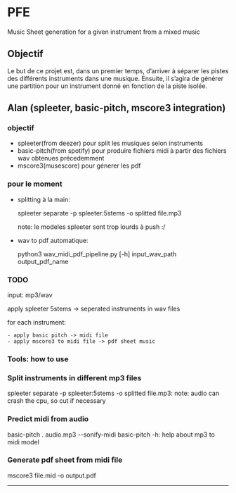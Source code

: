 # PFE
Music Sheet generation for a given instrument from a mixed music

## Objectif
Le but de ce projet est, dans un premier temps, d’arriver à séparer les pistes des différents instruments dans une musique. Ensuite, il s’agira de générer une partition pour un instrument donné en fonction de la piste isolée.

## Alan (spleeter, basic-pitch, mscore3 integration)

### objectif

- spleeter(from deezer) pour split les musiques selon instruments
- basic-pitch(from spotify) pour produire fichiers midi à partir des fichiers wav obtenues précedemment
- mscore3(musescore) pour génerer les pdf

### pour le moment

- splitting à la main:

	spleeter separate -p spleeter:5stems -o splitted file.mp3
	
	note: le modeles spleeter sont trop lourds à push :/

- wav to pdf automatique:

	python3 wav_midi_pdf_pipeline.py [-h] input_wav_path output_pdf_name

### TODO

input: mp3/wav

apply spleeter 5stems -> seperated instruments in wav files

for each instrument:

	- apply basic pitch -> midi file
	- apply mscore3 to midi file -> pdf sheet music

### Tools: how to use
### Split instruments in different mp3 files

spleeter separate -p spleeter:5stems -o splitted file.mp3:
note: audio can crash the cpu, so cut if necessary

### Predict midi from audio

basic-pitch . audio.mp3 --sonify-midi
basic-pitch -h: help about mp3 to midi model

### Generate pdf sheet from midi file

mscore3 file.mid -o output.pdf

---